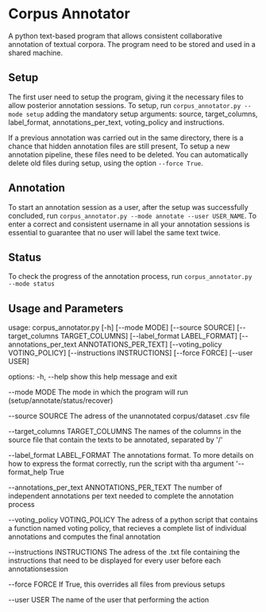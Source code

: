 # Corpus Annotator
A python text-based program that allows consistent collaborative annotation of textual corpora.
The program need to be stored and used in a shared machine.

## Setup

The first user need to setup the program, giving it the necessary files to allow posterior annotation sessions.
To setup, run `corpus_annotator.py --mode setup` adding the mandatory setup arguments: source, target_columns, label_format, annotations_per_text, voting_policy and instructions.

If a previous annotation was carried out in the same directory, there is a chance that hidden annotation files are still present, To setup a new annotation pipeline, these files need to be deleted. You can automatically delete old files during setup, using the option `--force True`.

## Annotation

To start an annotation session as a user, after the setup was successfully concluded, run `corpus_annotator.py --mode annotate --user USER_NAME`. To enter a correct and consistent username in all your annotation sessions is essential to guarantee that no user will label the same text twice.

## Status

To check the progress of the annotation process, run `corpus_annotator.py --mode status`


## Usage and Parameters

usage: corpus_annotator.py [-h] [--mode MODE] [--source SOURCE] [--target_columns TARGET_COLUMNS] [--label_format LABEL_FORMAT]
                           [--annotations_per_text ANNOTATIONS_PER_TEXT] [--voting_policy VOTING_POLICY] [--instructions INSTRUCTIONS]
                           [--force FORCE] [--user USER]

options:
  -h, --help            show this help message and exit

  --mode MODE           The mode in which the program will run (setup/annotate/status/recover)

  --source SOURCE       The adress of the unannotated corpus/dataset .csv file

  --target_columns TARGET_COLUMNS
                        The names of the columns in the source file that contain the texts to be annotated, separated by '/'
  
  --label_format LABEL_FORMAT
                        The annotations format. To more details on how to express the format correctly, run the script with tha argument '--
                        format_help True
  
  --annotations_per_text ANNOTATIONS_PER_TEXT
                        The number of independent annotations per text needed to complete the annotation process
  
  --voting_policy VOTING_POLICY
                        The adress of a python script that contains a function named voting policy, that recieves a complete list of
                        individual annotations and computes the final annotation
  
  --instructions INSTRUCTIONS
                        The adress of the .txt file containing the instructions that need to be displayed for every user before each
                        annotationsession
  
  --force FORCE         If True, this overrides all files from previous setups
  
  --user USER           The name of the user that performing the action


